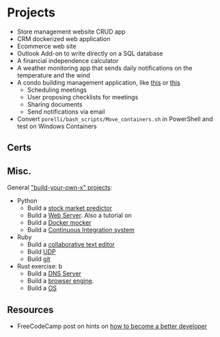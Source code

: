 # Projects
* Store management website CRUD app
* CRM dockerized web application
* Ecommerce web site
* Outlook Add-on to write directly on a SQL database
* A financial independence calculator 
* A weather monitoring app that sends daily notifications on the temperature and the wind
* A condo building management application, like [this](https://www.danea.it/software/domustudio/) or [this](https://valore24.ilsole24ore.com/condominio/condominio/?gclid=CjwKCAjw-sqKBhBjEiwAVaQ9axXYLqBzWWII8B0QNndG-fXeYfXAUAXrqRuM0rpuRr7syVKmnT-vZBoCca4QAvD_BwE)
    * Scheduling meetings
    * User proposing checklists for meetings 
    * Sharing documents
    * Send notifications via email
* Convert `porelli/bash_scripts/Move_containers.sh` in PowerShell and test on Windows Containers

## Certs


## Misc.
General ["build-your-own-x" projects](https://github.com/danistefanovic/build-your-own-x):
* Python
    * Build a [stock market predictor](https://www.datacamp.com/community/tutorials/lstm-python-stock-market)
    * Build a [Web Server](https://ruslanspivak.com/lsbaws-part1/). Also a tutorial on 
    * Build a [Docker mocker](https://github.com/tonybaloney/mocker)
    * Build a [Continuous Integration system](http://aosabook.org/en/500L/a-continuous-integration-system.html)
* Ruby 
    * Build a [collaborative text editor](https://www.aha.io/blog/text-editor)
    * Build [UDP](https://medium.com/geckoboard-under-the-hood/how-to-build-a-network-stack-in-ruby-f73aeb1b661b)
    * Build [git](https://thoughtbot.com/blog/rebuilding-git-in-ruby)
* Rust exercise: b
    * Build a [DNS Server](https://github.com/EmilHernvall/dnsguide/blob/master/README.md)
    * Build a [browser engine](https://limpet.net/mbrubeck/2014/08/08/toy-layout-engine-1.html).
    * Build a [OS](https://os.phil-opp.com/)

## Resources
* FreeCodeCamp post on hints on [how to become a better developer](https://www-freecodecamp-org.cdn.ampproject.org/c/s/www.freecodecamp.org/news/how-to-become-a-better-developer/amp/)

